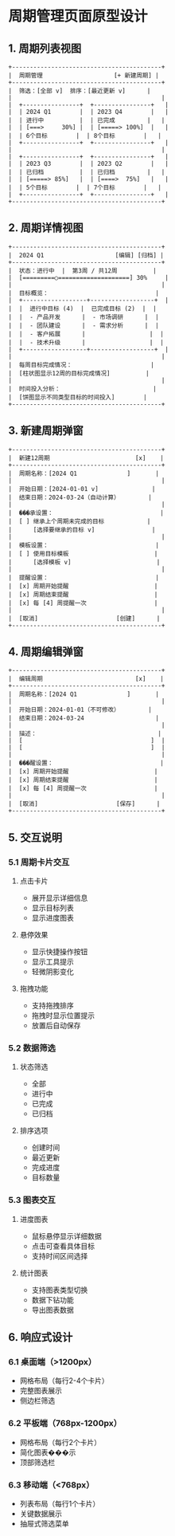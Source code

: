 # 周期管理页面原型设计

## 1. 周期列表视图

```
+------------------------------------------+
|  周期管理                    [+ 新建周期] |
+------------------------------------------+
|  筛选：[全部 v]  排序：[最近更新 v]      |
|                                          |
|  +----------------+  +----------------+   |
|  | 2024 Q1        |  | 2023 Q4        |   |
|  | 进行中          |  | 已完成         |   |
|  | [===>     30%] |  | [=====> 100%]  |   |
|  | 6个目标        |  | 8个目标        |   |
|  +----------------+  +----------------+   |
|                                          |
|  +----------------+  +----------------+   |
|  | 2023 Q3        |  | 2023 Q2        |   |
|  | 已归档          |  | 已归档         |   |
|  | [=====> 85%]   |  | [====>  75%]   |   |
|  | 5个目标        |  | 7个目标        |   |
|  +----------------+  +----------------+   |
+------------------------------------------+
```

## 2. 周期详情视图

```
+------------------------------------------+
|  2024 Q1                    [编辑] [归档] |
+------------------------------------------+
|  状态：进行中  |  第3周 / 共12周          |
|  [=========○====================] 30%     |
|                                          |
|  目标概览：                              |
|  +------------------+------------------+  |
|  |  进行中目标 (4)  |  已完成目标 (2)  |  |
|  |  - 产品开发      |  - 市场调研      |  |
|  |  - 团队建设      |  - 需求分析      |  |
|  |  - 客户拓展      |                  |  |
|  |  - 技术升级      |                  |  |
|  +------------------+------------------+  |
|                                          |
|  每周目标完成情况：                      |
|  [柱状图显示12周的目标完成情况]          |
|                                          |
|  时间投入分析：                          |
|  [饼图显示不同类型目标的时间投入]        |
+------------------------------------------+
```

## 3. 新建周期弹窗

```
+------------------------------------------+
|  新建12周期                        [x]    |
+------------------------------------------+
|  周期名称：[2024 Q1              ]       |
|                                          |
|  开始日期：[2024-01-01 v]               |
|  结束日期：2024-03-24（自动计算）        |
|                                          |
|  ���承设置：                              |
|  [ ] 继承上个周期未完成的目标            |
|      [选择要继承的目标 v]                |
|                                          |
|  模板设置：                              |
|  [ ] 使用目标模板                        |
|      [选择模板 v]                        |
|                                          |
|  提醒设置：                              |
|  [x] 周期开始提醒                        |
|  [x] 周期结束提醒                        |
|  [x] 每 [4] 周提醒一次                   |
|                                          |
|  [取消]                      [创建]      |
+------------------------------------------+
```

## 4. 周期编辑弹窗

```
+------------------------------------------+
|  编辑周期                          [x]    |
+------------------------------------------+
|  周期名称：[2024 Q1              ]       |
|                                          |
|  开始日期：2024-01-01（不可修改）        |
|  结束日期：2024-03-24                    |
|                                          |
|  描述：                                  |
|  [                                    ]  |
|  [                                    ]  |
|                                          |
|  ���醒设置：                              |
|  [x] 周期开始提醒                        |
|  [x] 周期结束提醒                        |
|  [x] 每 [4] 周提醒一次                   |
|                                          |
|  [取消]                      [保存]      |
+------------------------------------------+
```

## 5. 交互说明

### 5.1 周期卡片交互
1. 点击卡片
   - 展开显示详细信息
   - 显示目标列表
   - 显示进度图表

2. 悬停效果
   - 显示快捷操作按钮
   - 显示工具提示
   - 轻微阴影变化

3. 拖拽功能
   - 支持拖拽排序
   - 拖拽时显示位置提示
   - 放置后自动保存

### 5.2 数据筛选
1. 状态筛选
   - 全部
   - 进行中
   - 已完成
   - 已归档

2. 排序选项
   - 创建时间
   - 最近更新
   - 完成进度
   - 目标数量

### 5.3 图表交互
1. 进度图表
   - 鼠标悬停显示详细数据
   - 点击可查看具体目标
   - 支持时间区间选择

2. 统计图表
   - 支持图表类型切换
   - 数据下钻功能
   - 导出图表数据

## 6. 响应式设计

### 6.1 桌面端（>1200px）
- 网格布局（每行2-4个卡片）
- 完整图表展示
- 侧边栏筛选

### 6.2 平板端（768px-1200px）
- 网格布局（每行2个卡片）
- 简化图表���示
- 顶部筛选栏

### 6.3 移动端（<768px）
- 列表布局（每行1个卡片）
- 关键数据展示
- 抽屉式筛选菜单 